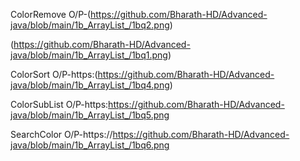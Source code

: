 ColorRemove O/P-(https://github.com/Bharath-HD/Advanced-java/blob/main/1b_ArrayList_/1bq2.png)

(https://github.com/Bharath-HD/Advanced-java/blob/main/1b_ArrayList_/1bq1.png)

ColorSort O/P-https:(https://github.com/Bharath-HD/Advanced-java/blob/main/1b_ArrayList_/1bq4.png)

ColorSubList O/P-https:https://github.com/Bharath-HD/Advanced-java/blob/main/1b_ArrayList_/1bq5.png

SearchColor O/P-https://https://github.com/Bharath-HD/Advanced-java/blob/main/1b_ArrayList_/1bq6.png
